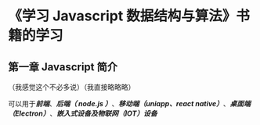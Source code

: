 
# 《学习 Javascript 数据结构与算法》书籍的学习

## 第一章 Javascript 简介

（我感觉这个不必多说）（我直接略略略）

可以用于***前端***、***后端（ node.js ）***、***移动端（uniapp、react native）***、***桌面端（Electron）***、***嵌入式设备及物联网（IOT）设备***

